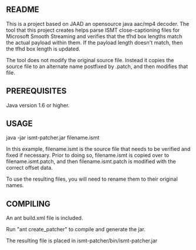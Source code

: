 README
------
This is a project based on JAAD an opensource java aac/mp4 decoder.  The 
tool that this project creates helps parse ISMT close-captioning files
for Microsoft Smooth Streaming and verifies that the tfhd box lengths
match the actual payload within them.  If the payload length doesn't match,
then the tfhd box length is updated.

The tool does not modify the original source file.  Instead it copies
the source file to an alternate name postfixed by .patch, and then
modifies that file.

PREREQUISITES
-------------
Java version 1.6 or higher.

USAGE
-----
java -jar ismt-patcher.jar filename.ismt

In this example, filename.ismt is the source file that needs to be verified
and fixed if necessary.  Prior to doing so, filename.ismt is copied over
to filename.ismt.patch, and then filename.ismt.patch is modified with the
correct offset data.

To use the resulting files, you will need to rename them to their original
names.

COMPILING
---------
An ant build.xml file is included. 

Run "ant create_patcher" to compile and generate the jar.

The resulting file is placed in ismt-patcher/bin/ismt-patcher.jar


